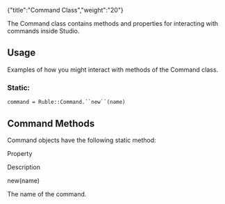 {"title":"Command Class","weight":"20"}

The Command class contains methods and properties for interacting with commands inside Studio.

## Usage

Examples of how you might interact with methods of the Command class.

### Static:

`command = Ruble::Command.``new``(name)`

## Command Methods

Command objects have the following static method:

Property

Description

new(name)

The name of the command.
